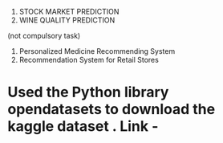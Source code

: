 1. STOCK MARKET PREDICTION
2. WINE QUALITY PREDICTION

(not compulsory task) 

1. Personalized Medicine Recommending System
2. Recommendation System for Retail Stores

# Used the Python library opendatasets to download the kaggle dataset . Link - 
